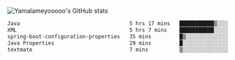 ![Yamalameyooooo's GitHub stats](https://github-readme-stats.vercel.app/api?username=yamalameyooooo&theme=transparent&show_icons=true\&show=reviews,discussions_started,discussions_answered,prs_merged,prs_merged_percentage)

<!--START_SECTION:waka-->

```txt
Java                                   5 hrs 17 mins   ███████████▒░░░░░░░░░░░░░   44.82 %
XML                                    5 hrs 7 mins    ███████████░░░░░░░░░░░░░░   43.36 %
spring-boot-configuration-properties   35 mins         █▒░░░░░░░░░░░░░░░░░░░░░░░   05.03 %
Java Properties                        29 mins         █░░░░░░░░░░░░░░░░░░░░░░░░   04.18 %
textmate                               7 mins          ▒░░░░░░░░░░░░░░░░░░░░░░░░   01.06 %
```

<!--END_SECTION:waka-->
